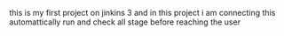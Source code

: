 this is my first project on jinkins 3 and in this project i am connecting this automattically run and check all stage before reaching the user
